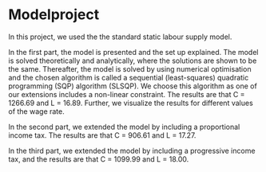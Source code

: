 # Modelproject

In this project, we used the the standard static labour supply model. 

In the first part, the model is presented and the set up explained. The model is solved theoretically and analytically, where the solutions are shown to be the same. Thereafter, the model is solved by using numerical optimisation and the chosen algorithm  is called a sequential (least-squares) quadratic programming (SQP) algorithm (SLSQP). We choose this algorithm as one of our extensions includes a non-linear constraint. The results are that C = 1266.69 and L = 16.89. Further, we visualize the results for different values of the wage rate. 

In the second part, we extended the model by including a proportional income tax. The results are that C = 906.61 and L = 17.27. 

In the third part, we extended the model by including a progressive income tax, and the results are that C = 1099.99 and L = 18.00.
